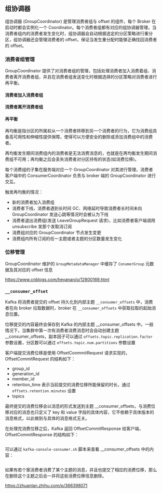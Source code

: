 ## 组协调器

组协调器 (GroupCoordinator) 是管理消费者组与 offset 的组件，每个 Broker 在启动时都会实例化一个 Coordinator。每个消费者组都有对应的组协调器管理，当消费者组内的消费者发生变化时，组协调器会自动根据选定的分区策略进行重分区，组协调器还会管理消费者的 offset，保证当发生重分配时能够正确找回消费者的 offset。

### 消费者组管理

GroupCoordinator 提供了对消费者组的管理，包括处理消费者加入消费着组、消费者离开消费者组，并且在消费者组发送变化时根据选择的分区策略对消费者进行再平衡。

#### 消费者加入消费者组

#### 消费者离开消费者组

#### 再平衡
再均衡是指分区的所属权从一个消费者转移到另一个消费者的行为，它为消费组具备高可用性和伸缩性提供保障，使得可以方便安全的删除或添加消费组中的消费者。

再均衡发生期间消费组内的消费者是无法消费消息的，也就是在再均衡发生期间消费组不可用；再均衡之后会丢失消费者对分区持有的状态(如消费位移)。

每个消费组的子集在服务端对应一个 GroupCoordinator 对其进行管理，消费者客户端中的 ConsumerCoordinator 负责与 broker 端的 GroupCoordinator 进行交互。

触发再均衡的情况：
- 新的消费者加入消费组
- 消费者下线，消费者遇到长时间 GC、网络延时导致消费者长时间未向 GroupCoordinator 发送心跳等情况时会被认为下线
- 消费者退出消费组(发送 LeaveGroupRequest 请求)，比如消费者客户端调用 unsubscribe 发那个发取消订阅
- 消费组对应的 GroupCoordinator 节点发生变更
- 消费组内所有订阅的任一主题或者主题的分区数量发生变化


### 位移管理

GroupCoordinator 维护的 `GroupMetadataManager` 中缓存了 `ConumerGroup` 元数据及其对应的 offset 信息 

https://www.cnblogs.com/heyanan/p/12800169.html


### `__consumer_offset`

Kafka 将消费者提交的 offset 持久化到内部主题 ```__consumer_offsets``` 中，消费者在向 broker 拉取数据时，broker 在 ```__consumer_offsets``` 中获取拉取的起始消息位置。


位移提交的内容最终会保存到 Kafka 的内部主题 __consumer_offsets 中。一般情况下，当集群中第一次有消费者消费消息时会自动创建主题 __consumer_offsets，副本因子可以通过 ```offsets.topic.replication.factor``` 参数设置，分区数可以通过 ```offsets.topic.num.partitions``` 参数设置

客户端提交消费位移是使用 OffsetConmmitRequest 请求实现的，OffsetCommitRequest 的结构如下：
- group_id
- generation_id
- member_id
- retention_time 表示当前提交的消费位移所能保留的时长，通过 ```offsets.retention.minutes``` 设置
- topics

最终提交的消费位移会以消息的形式发送到主题 __consumer_offsets，与消费位移对应的消息也只定义了 key 和 value 字段的具体内容，它不依赖于具体版本的消息格式，以此做到与具体的消息格式无关。

在处理完消费位移之后，Kafka 返回 OffsetCommitResponse 给客户端，OffsetCommitResponse 的结构如下：
```java

```
可以通过 ```kafka-console-consumer.sh``` 脚本来查看 __consumer_offsets 中的内容：
```shell

```
如果有若个案消费者消费了某个主题的消息，并且也提交了相应的消费位移，那么在删除这个主题之后会一并将这些消费位移信息删除。



https://zhuanlan.zhihu.com/p/366398071